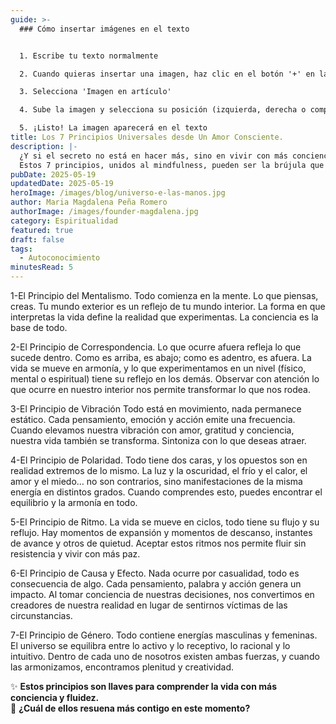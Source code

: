 ```yaml
---
guide: >-
  ### Cómo insertar imágenes en el texto


  1. Escribe tu texto normalmente

  2. Cuando quieras insertar una imagen, haz clic en el botón '+' en la barra de herramientas

  3. Selecciona 'Imagen en artículo'

  4. Sube la imagen y selecciona su posición (izquierda, derecha o completa)

  5. ¡Listo! La imagen aparecerá en el texto
title: Los 7 Principios Universales desde Un Amor Consciente.
description: |-
  ¿Y si el secreto no está en hacer más, sino en vivir con más conciencia?
  Estos 7 principios, unidos al mindfulness, pueden ser la brújula que buscabas.
pubDate: 2025-05-19
updatedDate: 2025-05-19
heroImage: /images/blog/universo-e-las-manos.jpg
author: Maria Magdalena Peña Romero
authorImage: /images/founder-magdalena.jpg
category: Espiritualidad
featured: true
draft: false
tags:
  - Autoconocimiento
minutesRead: 5
---
```



1-El Principio del Mentalismo.
Todo comienza en la mente.
Lo que piensas, creas. Tu mundo exterior es un reflejo de tu mundo interior. La forma en que interpretas la vida define la realidad que experimentas. La conciencia es la base de todo.


2-El Principio de Correspondencia.
Lo que ocurre afuera refleja lo que sucede dentro.
Como es arriba, es abajo; como es adentro, es afuera. La vida se mueve en armonía, y lo que experimentamos en un nivel (físico, mental o espiritual) tiene su reflejo en los demás. Observar con atención lo que ocurre en nuestro interior nos permite transformar lo que nos rodea.


3-El Principio de Vibración 
Todo está en movimiento, nada permanece estático.
Cada pensamiento, emoción y acción emite una frecuencia. Cuando elevamos nuestra vibración con amor, gratitud y conciencia, nuestra vida también se transforma. Sintoniza con lo que deseas atraer.


4️-El Principio de Polaridad.
Todo tiene dos caras, y los opuestos son en realidad extremos de lo mismo.
La luz y la oscuridad, el frío y el calor, el amor y el miedo… no son contrarios, sino manifestaciones de la misma energía en distintos grados. Cuando comprendes esto, puedes encontrar el equilibrio y la armonía en todo.


5️-El Principio de Ritmo.
La vida se mueve en ciclos, todo tiene su flujo y su reflujo.
Hay momentos de expansión y momentos de descanso, instantes de avance y otros de quietud. Aceptar estos ritmos nos permite fluir sin resistencia y vivir con más paz.


6️-El Principio de Causa y Efecto.
Nada ocurre por casualidad, todo es consecuencia de algo.
Cada pensamiento, palabra y acción genera un impacto. Al tomar conciencia de nuestras decisiones, nos convertimos en creadores de nuestra realidad en lugar de sentirnos víctimas de las circunstancias.


7️-El Principio de Género.
Todo contiene energías masculinas y femeninas.
El universo se equilibra entre lo activo y lo receptivo, lo racional y lo intuitivo. Dentro de cada uno de nosotros existen ambas fuerzas, y cuando las armonizamos, encontramos plenitud y creatividad.



✨ **Estos principios son llaves para comprender la vida con más conciencia y fluidez.**\
🌿 **¿Cuál de ellos resuena más contigo en este momento?**